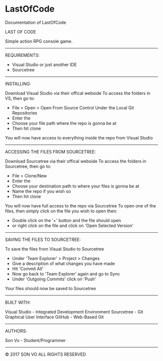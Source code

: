 # LastOfCode
Documentation of LastOfCode

LAST OF CODE

Simple action RPG console game.

--------------------------------------------------------------------------------

REQUIREMENTS:

- Visual Studio or just another IDE
- Sourcetree

--------------------------------------------------------------------------------

INSTALLING:

Download Visual Studio via their offical webside
To access the folders in VS, then go to:

- File > Open > Open From Source Control
Under the Local Git Repositories
- Enter the <Last Of Code URL>
- Choose your file path where the repo is gonna be at
- Then hit clone

You will now have access to everything inside the repo from Visual Studio

--------------------------------------------------------------------------------

ACCESSING THE FILES FROM SOURCETREE:

Download Sourcetree via their offical webside
To access the folders in Sourcetree, then go to:

- File > Clone/New
- Enter the <Last Of Code URL>
- Choose your destination path to where your files is gonna be at
- Name the repo if you wish so
- Then hit clone

You will now have full access to the repo via Sourcetree
To open one of the files, then simply click on the file you wish to open then:

- Double click on the '+' button and the file should open
- or right click on the file and click on 'Open Selected Version'

--------------------------------------------------------------------------------

SAVING THE FILES TO SOURCETREE:

To save the files from Visual Studio to Sourcetree

- Under 'Team Explorer' > Project > Changes
- Give a description of what changes you have made
- Hit 'Commit All'
- Now go back to 'Team Explorer' again and go to Sync
- Under 'Outgoing Commits' click on 'Push' 

Your files should now be saved to Sourcetree

--------------------------------------------------------------------------------

BUILT WITH:

Visual Studio - Integrated Development Environment
Sourcetree - Git Graphical User Interface
GitHub - Web-Based Git

--------------------------------------------------------------------------------

AUTHORS:

Son Vo - Student/Programmer

--------------------------------------------------------------------------------

© 2017 SON VO ALL RIGHTS RESERVED
